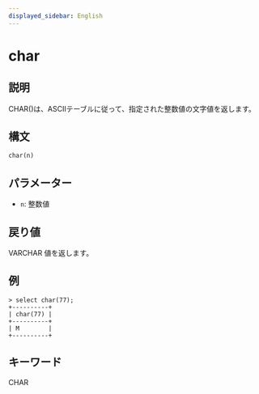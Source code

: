 ```yaml
---
displayed_sidebar: English
---
```


# char 

## 説明

CHAR()は、ASCIIテーブルに従って、指定された整数値の文字値を返します。

## 構文

```Haskell
char(n)
```

## パラメーター

- `n`: 整数値

## 戻り値

VARCHAR 値を返します。

## 例

```Plain Text
> select char(77);
+----------+
| char(77) |
+----------+
| M        |
+----------+
```

## キーワード

CHAR
